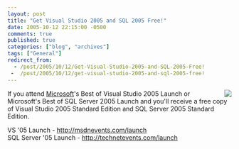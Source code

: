 ```yaml
---
layout: post
title: "Get Visual Studio 2005 and SQL 2005 Free!"
date: 2005-10-12 22:15:00 -0500
comments: true
published: true
categories: ["blog", "archives"]
tags: ["General"]
redirect_from: 
  - /post/2005/10/12/Get-Visual-Studio-2005-and-SQL-2005-Free!
 -  /post/2005/10/12/get-visual-studio-2005-and-sql-2005-free!
---
```

<!-- more -->
<P><IMG src="http://msdnevents.com/images/launch/free_head.gif" align=right border=0>If you attend <A title=Microsoft href="http://Microsoft.com" target=_blank>Microsoft</A>'s Best of Visual Studio 2005 Launch&nbsp;or Microsoft's&nbsp;Best of SQL Server 2005 Launch&nbsp;and you'll&nbsp;receive a free copy of Visual Studio 2005 Standard Edition and SQL Server 2005 Standard Edition. </P>
<P>VS '05 Launch - <A target='_new' href="http://msdnevents.com/launch">http://msdnevents.com/launch</A><BR>SQL Server '05 Launch - <A target='_new' href="http://technetevents.com/launch">http://technetevents.com/launch</A></P>
<P>&nbsp;</P>
